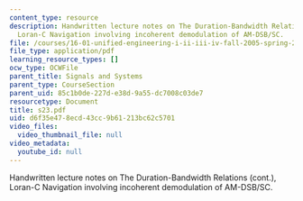 ```yaml
---
content_type: resource
description: Handwritten lecture notes on The Duration-Bandwidth Relations (cont.),
  Loran-C Navigation involving incoherent demodulation of AM-DSB/SC.
file: /courses/16-01-unified-engineering-i-ii-iii-iv-fall-2005-spring-2006/d6f35e478ecd43cc9b61213bc62c5701_s23.pdf
file_type: application/pdf
learning_resource_types: []
ocw_type: OCWFile
parent_title: Signals and Systems
parent_type: CourseSection
parent_uid: 85c1b0de-227d-e38d-9a55-dc7008c03de7
resourcetype: Document
title: s23.pdf
uid: d6f35e47-8ecd-43cc-9b61-213bc62c5701
video_files:
  video_thumbnail_file: null
video_metadata:
  youtube_id: null
---
```

Handwritten lecture notes on The Duration-Bandwidth Relations (cont.), Loran-C Navigation involving incoherent demodulation of AM-DSB/SC.

